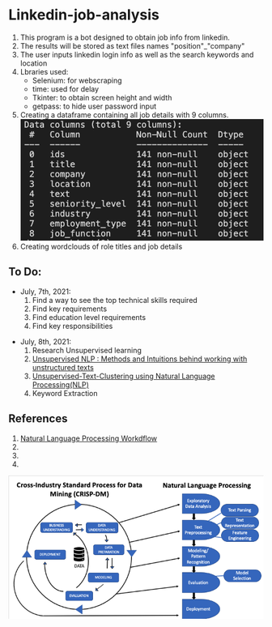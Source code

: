 # Linkedin-job-analysis

<ol>
  <li>This program is a bot designed to obtain job info from linkedin.</li>
  <li>The results will be stored as text files names "position"_"company"</li>
  <li>The user inputs linkedin login info as well as the search keywords and location</li>
  <li>Lbraries used:
    <ul>
      <li>Selenium: for webscraping</li>
      <li>time: used for delay</li>
      <li>Tkinter: to obtain screen height and width</li>
      <li>getpass: to hide user password input</li>
    </ul>
    
  </li>
  <li>Creating a dataframe containing all job details with 9 columns.
  <img src="./graphs/job_df_info.png"></img>
  </li>
  <li>Creating wordclouds of role titles and job details</li>
</ol>
 
## To Do:
<ul>
  <li>July, 7th, 2021: 
    <ol>
      <li>Find a way to see the top technical skills required</li>
      <li>Find key requirements</li>
      <li>Find education level requirements</li>
      <li>Find key responsibilities</li>
    </ol>
  </li>

</ul>

<ul>
  <li>July, 8th, 2021:
  <ol>
    <li>Research Unsupervised learning </li>
    <li><a href=https://towardsdatascience.com/unsupervised-nlp-methods-and-intuitions-behind-working-with-unstructured-texts-b84aa4d286da">Unsupervised NLP : Methods and Intuitions behind working with unstructured texts</a></li>
    <li><a href="https://medium.com/@rohithramesh1991/unsupervised-text-clustering-using-natural-language-processing-nlp-1a8bc18b048d">Unsupervised-Text-Clustering using Natural Language Processing(NLP)</a></li>
    <li>Keyword Extraction</li>
  </ol>
  
  </li> 
</ul>

## References
<ol style="fontsize=15px"> 
  <li><a href="https://towardsdatascience.com/natural-language-processing-workflow-1dddf3a48ab5">Natural Language Processing Workdflow</a></li>
  <li></li>
  <li></li>
  <li></li>
</ol>
<img src="graphs/workflow.png"></img>